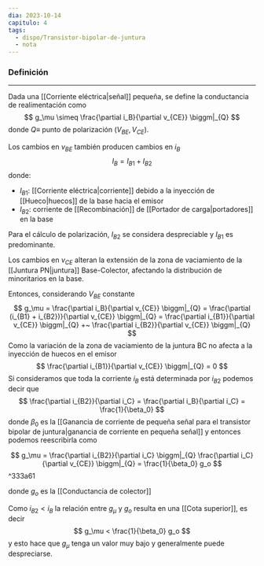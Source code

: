 ```yaml
---
dia: 2023-10-14
capitulo: 4
tags:
  - dispo/Transistor-bipolar-de-juntura
  - nota
---
```

### Definición
---
Dada una [[Corriente eléctrica|señal]] pequeña, se define la conductancia de realimentación como $$ g_\mu \simeq \frac{\partial i_B}{\partial v_{CE}} \biggm|_{Q} $$ donde $Q \equiv$  punto de polarización  $(V_{BE}, V_{CE})$.

Los cambios en $v_{BE}$ también producen cambios en $i_B$ $$ I_B = I_{B1} + I_{B2} $$ donde: 
* $I_{B1}$: [[Corriente eléctrica|corriente]] debido a la inyección de [[Hueco|huecos]] de la base hacia el emisor
* $I_{B2}$: corriente de [[Recombinación]] de [[Portador de carga|portadores]] en la base

Para el cálculo de polarización, $I_{B2}$ se considera despreciable y $I_{B1}$ es predominante.

Los cambios en $v_{CE}$ alteran la extensión de la zona de vaciamiento de la [[Juntura PN|juntura]] Base-Colector, afectando la distribución de minoritarios en la base.

Entonces, considerando $V_{BE}$ constante $$ g_\mu = \frac{\partial i_B}{\partial v_{CE}} \biggm|_{Q} = \frac{\partial (i_{B1} + i_{B2})}{\partial v_{CE}} \biggm|_{Q} = \frac{\partial i_{B1}}{\partial v_{CE}} \biggm|_{Q} +~ \frac{\partial i_{B2}}{\partial v_{CE}} \biggm|_{Q} $$
Como la variación de la zona de vaciamiento de la juntura BC no afecta a la inyección de huecos en el emisor $$ \frac{\partial i_{B1}}{\partial v_{CE}} \biggm|_{Q} = 0 $$
Si consideramos que toda la corriente $i_B$ está determinada por $i_{B2}$ podemos decir que $$ \frac{\partial i_{B2}}{\partial i_C} = \frac{\partial i_B}{\partial i_C} = \frac{1}{\beta_0} $$ donde $\beta_0$ es la [[Ganancia de corriente de pequeña señal para el transistor bipolar de juntura|ganancia de corriente en pequeña señal]]  y entonces podemos reescribirla como 

$$ g_\mu = \frac{\partial i_{B2}}{\partial i_C} \biggm|_{Q} \frac{\partial i_C}{\partial v_{CE}} \biggm|_{Q} = \frac{1}{\beta_0} g_o $$ ^333a61

donde $g_o$ es la [[Conductancia de colector]] 

Como $i_{B2} < i_B$ la relación entre $g_\mu$ y $g_o$ resulta en una [[Cota superior]], es decir $$ g_\mu < \frac{1}{\beta_0} g_o $$ y esto hace que $g_\mu$ tenga un valor muy bajo y generalmente puede despreciarse.